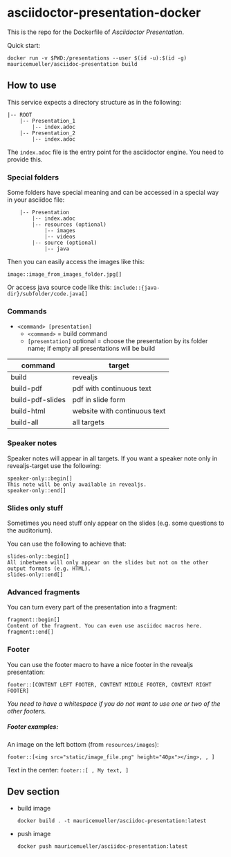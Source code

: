 # asciidoctor-presentation-docker

This is the repo for the Dockerfile of *Asciidoctor Presentation*.


Quick start:
````
docker run -v $PWD:/presentations --user $(id -u):$(id -g) mauricemueller/asciidoc-presentation build
````

## How to use

This service expects a directory structure as in the following:

````
|-- ROOT
    |-- Presentation_1
        |-- index.adoc
    |-- Presentation_2
        |-- index.adoc
````

The `index.adoc` file is the entry point for the asciidoctor engine. You need to provide this.


### Special folders

Some folders have special meaning and can be accessed in a special way in your asciidoc file:

````
    |-- Presentation
        |-- index.adoc
        |-- resources (optional)
            |-- images 
            |-- videos
        |-- source (optional)
            |-- java
````

Then you can easily access the images like this:

`image::image_from_images_folder.jpg[]`

Or access java source code like this: `include::{java-dir}/subfolder/code.java[]`


### Commands

* `<command> [presentation]`
  * `<command>` = build command
  * `[presentation]` optional = choose the presentation by its folder name; if empty all presentations will be build

| command          | target |
|------------------|---------------------------------------|
| build            | revealjs                       |
| build-pdf        | pdf with continuous text     |
| build-pdf-slides | pdf in slide form            |
| build-html       | website with continuous text |
| build-all        | all targets                    |


### Speaker notes

Speaker notes will appear in all targets. If you want a speaker note only
in revealjs-target use the following:

````
speaker-only::begin[]
This note will be only available in revealjs.
speaker-only::end[]
````

### Slides only stuff

Sometimes you need stuff only appear on the slides (e.g. some questions to the auditorium).

You can use the following to achieve that:

````
slides-only::begin[]
All inbetween will only appear on the slides but not on the other output formats (e.g. HTML).
slides-only::end[]
````

### Advanced fragments

You can turn every part of the presentation into a fragment:

````
fragment::begin[]
Content of the fragment. You can even use asciidoc macros here.
fragment::end[]
````

### Footer

You can use the footer macro to have a nice footer in the revealjs presentation:

```
footer::[CONTENT LEFT FOOTER, CONTENT MIDDLE FOOTER, CONTENT RIGHT FOOTER]
```

*You need to have a whitespace if you do not want to use one or two of the other footers.*

##### Footer examples:

An image on the left bottom (from `resources/images`):

``
footer::[<img src="static/image_file.png" height="40px"></img>, , ]
``

Text in the center:
``
footer::[ , My text, ]
``


## Dev section

* build image
  ````
  docker build . -t mauricemueller/asciidoc-presentation:latest
  ````
* push image
  ````
  docker push mauricemueller/asciidoc-presentation:latest
  ````

